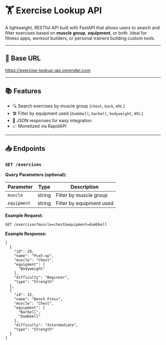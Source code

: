 # 🏋️ Exercise Lookup API

A lightweight, RESTful API built with FastAPI that allows users to search and filter exercises based on **muscle group**, **equipment**, or both. Ideal for fitness apps, workout builders, or personal trainers building custom tools.

---

## 🚀 Base URL

https://exercise-lookup-api.onrender.com

---

## 📚 Features

- 🔍 Search exercises by muscle group (`chest`, `back`, etc.)
- 🛠️ Filter by equipment used (`dumbbell`, `barbell`, `bodyweight`, etc.)
- 🧾 JSON responses for easy integration
- 📈 Monetized via RapidAPI

---

## 📥 Endpoints

### `GET /exercises`

**Query Parameters (optional):**

| Parameter   | Type   | Description                        |
|-------------|--------|------------------------------------|
| `muscle`    | string | Filter by muscle group             |
| `equipment` | string | Filter by equipment used           |

**Example Request:**

```http
GET /exercises?muscle=chest&equipment=dumbbell
```

**Example Response:**
```http
[
  {
    "id": 29,
    "name": "Push-up",
    "muscle": "Chest",
    "equipment": [
      "Bodyweight"
    ],
    "difficulty": "Beginner",
    "type": "Strength"
  },
  {
    "id": 32,
    "name": "Bench Press",
    "muscle": "Chest",
    "equipment": [
      "Barbell",
      "Dumbbell"
    ],
    "difficulty": "Intermediate",
    "type": "Strength"
  }
]
```